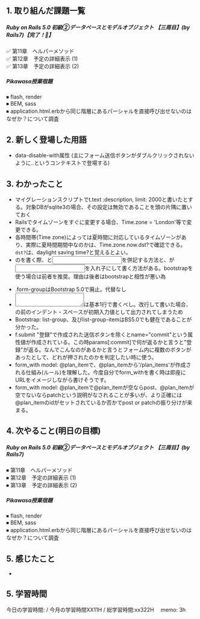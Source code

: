 ## 1. 取り組んだ課題一覧
##### Ruby on Rails 5.0 初級②データベースとモデルオブジェクト 【三周目】(by Rails7)【完了！🍅】
✅ 第11章　ヘルパーメソッド  
✅ 第12章　予定の詳細表示 (1)  
✅ 第13章　予定の詳細表示 (2)  

##### Pikawasa授業宿題
⏹ flash, render  
⏹ BEM, sass  
⏹ application.html.erbから同じ階層にあるパーシャルを直接呼び出せないのはなぜか？について調査 

## 2. 新しく登場した用語
- data-disable-with属性 (主にフォーム送信ボタンがダブルクリックされないように..というコンテキストで登場する)

## 3. わかったこと
- マイグレーションスクリプトでt.text :description, limit: 2000と書いたとする。対象DBがsqlite3の場合、その設定は無効であることを頭の片隅に置いておく
- Railsでタイムゾーンをすぐに変更する場合、Time.zone = 'London'等で変更できる。
- 各時間帯(Time zone)によっては夏時間に対応しているタイムゾーンがあり、実際に夏時間期間中なのかは、Time.zone.now.dst?で確認できる。```dst?```は、daylight saving time?と覚えるとよい。
- <form>の<label>を書く際、<label>と<input>を併記する方法と、<label>が<input>を入れ子にして書く方法がある。bootstrapを使う場合は前者を推奨。理由は後者はbootstrapと相性が悪い為
- .form-groupはBootstrap 5.0で廃止。代替なし
- <textarea></textarea>は基本1行で書くべし。改行して書いた場合、</textarea>の前のインデント・スペースが初期入力値として出力されてしまうため
- Bootstrap: list-group、及びlist-group-itemはBS5.0でも健在であることが分かった。
- f.submit "登録"で作成された送信ボタンを除くとname="commit"という属性値が作成されている。この時params[:commit]で何が返るかと言うと"登録"が返る。なんでこんなのがあるかと言うとフォーム内に複数のボタンがあったとして、どれが押されたのかを判定したい時に使う。
- form_with model: @plan_itemで、@plan_itemから'/plan_items'が作成される仕組み(ルール)を理解した。今度自分でform_withを書く時は即座にURLをイメージしながら書けそうです。
- form_with model: @plan_itemで@plan_itemが空ならpost、@plan_itemが空でないならpatchという説明がなされることが多いが、より正確には@plan_itemのidがセットされているか否かでpost or patchの振り分けが来まる。

## 4. 次やること(明日の目標) 
##### Ruby on Rails 5.0 初級②データベースとモデルオブジェクト 【三周目】(by Rails7)
⏹ 第11章　ヘルパーメソッド  
⏹ 第12章　予定の詳細表示 (1)  
⏹ 第13章　予定の詳細表示 (2)  

##### Pikawasa授業宿題
⏹ flash, render  
⏹ BEM, sass  
⏹ application.html.erbから同じ階層にあるパーシャルを直接呼び出せないのはなぜか？について調査  

## 5. 感じたこと
-  

## 5. 学習時間
今日の学習時間: / 今月の学習時間XX11H / 総学習時間:xx322H　
memo: 3h 

